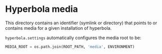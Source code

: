 # Hyperbola media

This directory contains an identifier (symlink or directory)
that points to or contains media for a given installation of
hyperbola.

`hyperbola.settings` automatically configures the media root
to be:

```python
MEDIA_ROOT = os.path.join(ROOT_PATH, 'media', ENVIRONMENT)
```
